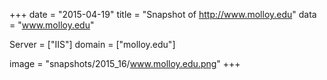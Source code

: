 
+++
date = "2015-04-19"
title = "Snapshot of http://www.molloy.edu"
data = "www.molloy.edu"

Server = ["IIS"]
domain = ["molloy.edu"]

  image = "snapshots/2015_16/www.molloy.edu.png"
+++
#
